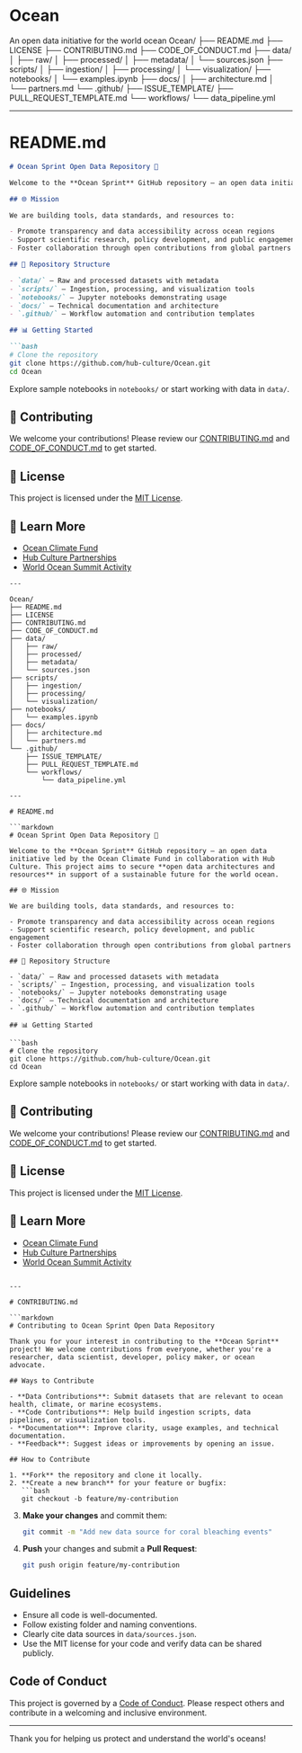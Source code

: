 # Ocean
An open data initiative for the world ocean
Ocean/
├── README.md
├── LICENSE
├── CONTRIBUTING.md
├── CODE_OF_CONDUCT.md
├── data/
│   ├── raw/
│   ├── processed/
│   ├── metadata/
│   └── sources.json
├── scripts/
│   ├── ingestion/
│   ├── processing/
│   └── visualization/
├── notebooks/
│   └── examples.ipynb
├── docs/
│   ├── architecture.md
│   └── partners.md
└── .github/
    ├── ISSUE_TEMPLATE/
    ├── PULL_REQUEST_TEMPLATE.md
    └── workflows/
        └── data_pipeline.yml

---

# README.md

```markdown
# Ocean Sprint Open Data Repository 🌊

Welcome to the **Ocean Sprint** GitHub repository — an open data initiative led by the Ocean Climate Fund in collaboration with Hub Culture. This project aims to secure **open data architectures and resources** in support of a sustainable future for the world ocean.

## 🌐 Mission

We are building tools, data standards, and resources to:

- Promote transparency and data accessibility across ocean regions
- Support scientific research, policy development, and public engagement
- Foster collaboration through open contributions from global partners

## 📁 Repository Structure

- `data/` — Raw and processed datasets with metadata
- `scripts/` — Ingestion, processing, and visualization tools
- `notebooks/` — Jupyter notebooks demonstrating usage
- `docs/` — Technical documentation and architecture
- `.github/` — Workflow automation and contribution templates

## 📊 Getting Started

```bash
# Clone the repository
git clone https://github.com/hub-culture/Ocean.git
cd Ocean
```

Explore sample notebooks in `notebooks/` or start working with data in `data/`.

## 🤝 Contributing

We welcome your contributions! Please review our [CONTRIBUTING.md](CONTRIBUTING.md) and [CODE_OF_CONDUCT.md](CODE_OF_CONDUCT.md) to get started.

## 📄 License

This project is licensed under the [MIT License](LICENSE).

## 🔗 Learn More

- [Ocean Climate Fund](https://oceanclimatefund.com)
- [Hub Culture Partnerships](https://hubculture.com/partnerships/)
- [World Ocean Summit Activity](https://hubculture.com/hubs/518/events/630/index)
```
---

Ocean/
├── README.md
├── LICENSE
├── CONTRIBUTING.md
├── CODE_OF_CONDUCT.md
├── data/
│   ├── raw/
│   ├── processed/
│   ├── metadata/
│   └── sources.json
├── scripts/
│   ├── ingestion/
│   ├── processing/
│   └── visualization/
├── notebooks/
│   └── examples.ipynb
├── docs/
│   ├── architecture.md
│   └── partners.md
└── .github/
    ├── ISSUE_TEMPLATE/
    ├── PULL_REQUEST_TEMPLATE.md
    └── workflows/
        └── data_pipeline.yml

---

# README.md

```markdown
# Ocean Sprint Open Data Repository 🌊

Welcome to the **Ocean Sprint** GitHub repository — an open data initiative led by the Ocean Climate Fund in collaboration with Hub Culture. This project aims to secure **open data architectures and resources** in support of a sustainable future for the world ocean.

## 🌐 Mission

We are building tools, data standards, and resources to:

- Promote transparency and data accessibility across ocean regions
- Support scientific research, policy development, and public engagement
- Foster collaboration through open contributions from global partners

## 📁 Repository Structure

- `data/` — Raw and processed datasets with metadata
- `scripts/` — Ingestion, processing, and visualization tools
- `notebooks/` — Jupyter notebooks demonstrating usage
- `docs/` — Technical documentation and architecture
- `.github/` — Workflow automation and contribution templates

## 📊 Getting Started

```bash
# Clone the repository
git clone https://github.com/hub-culture/Ocean.git
cd Ocean
```

Explore sample notebooks in `notebooks/` or start working with data in `data/`.

## 🤝 Contributing

We welcome your contributions! Please review our [CONTRIBUTING.md](CONTRIBUTING.md) and [CODE_OF_CONDUCT.md](CODE_OF_CONDUCT.md) to get started.

## 📄 License

This project is licensed under the [MIT License](LICENSE).

## 🔗 Learn More

- [Ocean Climate Fund](https://oceanclimatefund.com)
- [Hub Culture Partnerships](https://hubculture.com/partnerships/)
- [World Ocean Summit Activity](https://hubculture.com/hubs/518/events/630/index)
```

---

# CONTRIBUTING.md

```markdown
# Contributing to Ocean Sprint Open Data Repository

Thank you for your interest in contributing to the **Ocean Sprint** project! We welcome contributions from everyone, whether you're a researcher, data scientist, developer, policy maker, or ocean advocate.

## Ways to Contribute

- **Data Contributions**: Submit datasets that are relevant to ocean health, climate, or marine ecosystems.
- **Code Contributions**: Help build ingestion scripts, data pipelines, or visualization tools.
- **Documentation**: Improve clarity, usage examples, and technical documentation.
- **Feedback**: Suggest ideas or improvements by opening an issue.

## How to Contribute

1. **Fork** the repository and clone it locally.
2. **Create a new branch** for your feature or bugfix:
   ```bash
   git checkout -b feature/my-contribution
   ```
3. **Make your changes** and commit them:
   ```bash
   git commit -m "Add new data source for coral bleaching events"
   ```
4. **Push** your changes and submit a **Pull Request**:
   ```bash
   git push origin feature/my-contribution
   ```

## Guidelines

- Ensure all code is well-documented.
- Follow existing folder and naming conventions.
- Clearly cite data sources in `data/sources.json`.
- Use the MIT license for your code and verify data can be shared publicly.

## Code of Conduct

This project is governed by a [Code of Conduct](CODE_OF_CONDUCT.md). Please respect others and contribute in a welcoming and inclusive environment.

---

Thank you for helping us protect and understand the world's oceans!
```

